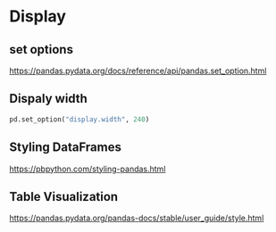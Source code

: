 # Display

## set options
https://pandas.pydata.org/docs/reference/api/pandas.set_option.html

## Dispaly width
```py
pd.set_option("display.width", 240)
```

## Styling DataFrames
https://pbpython.com/styling-pandas.html

## Table Visualization
https://pandas.pydata.org/pandas-docs/stable/user_guide/style.html
